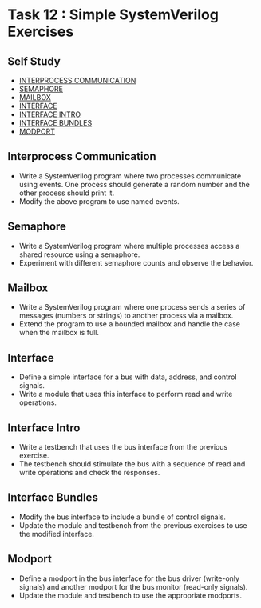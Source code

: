 # Task 12 : Simple SystemVerilog Exercises

## Self Study
- [INTERPROCESS COMMUNICATION                               ](https://www.chipverify.com/systemverilog/systemverilog-interprocess-communication)
- [SEMAPHORE                                                ](https://www.chipverify.com/systemverilog/systemverilog-semaphore)
- [MAILBOX                                                  ](https://www.chipverify.com/systemverilog/systemverilog-mailbox)
- [INTERFACE                                                ](https://www.chipverify.com/systemverilog/systemverilog-interface)
- [INTERFACE INTRO                                          ](https://www.chipverify.com/systemverilog/systemverilog-interface-intro)
- [INTERFACE BUNDLES                                        ](https://www.chipverify.com/systemverilog/systemverilog-interface-bundles)
- [MODPORT                                                  ](https://www.chipverify.com/systemverilog/systemverilog-modport)

## Interprocess Communication
  - Write a SystemVerilog program where two processes communicate using events. One process should generate a random number and the other process should print it.
  - Modify the above program to use named events.

## Semaphore
  - Write a SystemVerilog program where multiple processes access a shared resource using a semaphore.
  - Experiment with different semaphore counts and observe the behavior.

## Mailbox
  - Write a SystemVerilog program where one process sends a series of messages (numbers or strings) to another process via a mailbox.
  - Extend the program to use a bounded mailbox and handle the case when the mailbox is full.

## Interface
  - Define a simple interface for a bus with data, address, and control signals.
  - Write a module that uses this interface to perform read and write operations.

## Interface Intro
  - Write a testbench that uses the bus interface from the previous exercise.
  - The testbench should stimulate the bus with a sequence of read and write operations and check the responses.

## Interface Bundles
  - Modify the bus interface to include a bundle of control signals.
  - Update the module and testbench from the previous exercises to use the modified interface.

## Modport
  - Define a modport in the bus interface for the bus driver (write-only signals) and another modport for the bus monitor (read-only signals).
  - Update the module and testbench to use the appropriate modports.
